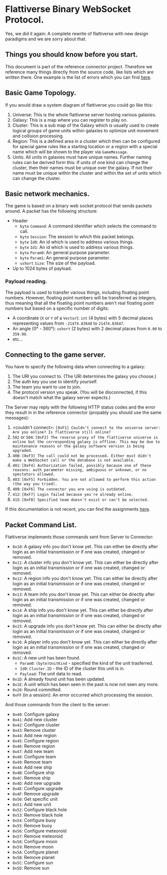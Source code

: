 # Flattiverse Binary WebSocket Protocol.

Yes, we did it again: A complete rewrite of flattiverse with new design
paradigms and we are sorry about that.

## Things you should know before you start.

This document is part of the reference connector project. Therefore we
reference many things directly from the source code, like lists which are
written there. One example is the list of errors which you can find
[here](Flattiverse.Connector/Flattiverse.Connector/GameException.cs).

## Basic Game Topology.

If you would draw a system diagram of flattiverse you could go like this:

1. Universe: This is the whole flattiverse server hosting various galaxies.
2. Galaxy: This is a map where you can register to play on.
3. Cluster: This is a sub map of the Galaxy which is usually used to create 
   logical groups of game units within galaxies to optimize unit movement 
   and collision processing.
4. Region: This is a defined area in a cluster which then can be configured
   for special game rules like a starting location or a region with a special
   name which will be shown to the player via `GameMessage`.
5. Units: All units in galaxies must have unique names. Further naming rules
   can be derived form this: If units of one kind can change the cluster,
   then their names must be unique over the galaxy. If not their name must
   be unique within the cluster and within the set of units which can change
   the cluster.

## Basic network mechanics.

The game is based on a binary web socket protocol that sends packets around.
A packet has the following structure:

* Header
  * `byte` `Command`: A command identifier which selects the command to call.
  * `byte` `Session`: The session to which this packet belongs. 
  * `byte` `Id0`: An id which is used to address various things.
  * `byte` `Id1`: An id which is used to address various things.
  * `byte` `Param0`: An general purpose parameter.
  * `byte` `Param1`: An general purpose parameter.
  * `ushort` `Size`: The size of the payload.
* Up to 1024 bytes of payload.

### Payload reading.

The payload is used to transfer various things, including floating point numbers.
However, floating point numbers will be transferred as integers, thus meaning that
all the floating point numbers aren't real floating point numbers but based on a
specific number of digits:

* A coordinate (`X` or `Y` of a `Vector`): `int` (4 bytes) with 5 decimal places
  representing values from `-21474.83648` to `21474.83647`.
* An angle (0° - 360°): `ushort` (2 bytes) with 2 decimal places from `0.00` to
  `359.99`.
* etc...

## Connecting to the game server.

You have to specify the following data when connecting to a galaxy:

1. The URI you connect to. (The URI determines the galaxy you choose.)
2. The auth key you use to identify yourself.
3. The team you want to use to join.
4. The protocol version you speak. (You will be disconnected, if this
   doesn't match what the galaxy server expects.)

The Server may reply with the following HTTP status codes and the error they
result in in the reference connector (propably you should use the same messages):

1. <couldn't connect>: `[0xF1] Couldn't connect to the universe server: Are
   you online? Is flattiverse still online?`
2. `502` or `504`: `[0xF2] The reverse proxy of the flattiverse universe is
   online but the corresponding galaxy is offline. This may be due to maintenance
   reasons or the galaxy software version is being upgraded.`
3. `400`: `[0xF3] The call could not be processed. Either must didn't make a
   WebSocket call or the database is not available.`
4. `401`: `[0xF4] Authorization failed, possibly because one of these reasons:
   auth parameter missing, ambiguous or unknown, or no spectators allowed.`
5. `403`: `[0xF5] Forbidden. You are not allowed to perform this action (the
   way you tried).`
6. `409`: `[0xF6] The connector you are using is outdated.`
7. `412`: `[0xF7] Login failed because you're already online.`
8. `415`: `[0xF8] Specified team doesn't exist or can't be selected.`

If this documentation is not recent, you can find the assignments
[here](Flattiverse.Connector/Flattiverse.Connector/Network/Connection.cs).

## Packet Command List.

Flattiverse implements those commands sent from Server to Connector:

* `0x10`: A galaxy info you don't know yet. This can either be directly after login as an initial transmission or if one was created, changed or removed.
* `0x11`: A cluster info you don't know yet. This can either be directly after login as an initial transmission or if one was created, changed or removed.
* `0x12`: A region info you don't know yet. This can either be directly after login as an initial transmission or if one was created, changed or removed.
* `0x13`: A team info you don't know yet. This can either be directly after login as an initial transmission or if one was created, changed or removed.
* `0x14`: A ship info you don't know yet. This can either be directly after login as an initial transmission or if one was created, changed or removed.
* `0x15`: A upgrade info you don't know yet. This can either be directly after login as an initial transmission or if one was created, changed or removed.
* `0x16`: A player info you don't know yet. This can either be directly after login as an initial transmission or if one was created, changed or removed.
* `0x1C`: A new unit has been found.
  * `Param0`: `(byte)UnitKind` - specified the kind of the unit trasferred.
  * `Id0`: `Cluster.ID` - the ID of the cluster this unit is in.
  * `Payload`: The unit data to read.
* `0x1D`: A already found unit has been updated.
* `0x1E`: A unit which has been seen in the past is now not seen any more.
* `0x20`: Round committed.
* `0xFF` (in a session): An error occurred which processing the session.

And those commands from the client to the server:

* `0x40`: Configure galaxy
* `0x41`: Add new cluster
* `0x42`: Configure cluster
* `0x43`: Remove cluster
* `0x44`: Add new region
* `0x45`: Configure region
* `0x46`: Remove region
* `0x47`: Add new team
* `0x48`: Configure team
* `0x49`: Remove team
* `0x4A`: Add new ship
* `0x4B`: Configure ship
* `0x4C`: Remove ship
* `0x4D`: Add new upgrade
* `0x4E`: Configure upgrade
* `0x4F`: Remove upgrade
* `0x50`: Get specific unit
* `0x51`: Add new unit
* `0x52`: Configure black hole
* `0x53`: Remove black hole
* `0x54`: Configure buoy
* `0x55`: Remove buoy
* `0x56`: Configure meteoroid
* `0x57`: Remove meteoroid
* `0x58`: Configure moon
* `0x59`: Remove moon
* `0x5A`: Configure planet
* `0x5B`: Remove planet
* `0x5C`: Configure sun
* `0x5D`: Remove sun